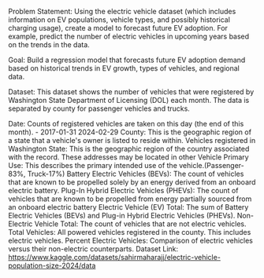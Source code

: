 Problem Statement: Using the electric vehicle dataset (which includes information on EV populations, vehicle types, and possibly historical charging usage), create a model to forecast future EV adoption. For example, predict the number of electric vehicles in upcoming years based on the trends in the data.

Goal: Build a regression model that forecasts future EV adoption demand based on historical trends in EV growth, types of vehicles, and regional data.

Dataset: This dataset shows the number of vehicles that were registered by Washington State Department of Licensing (DOL) each month. The data is separated by county for passenger vehicles and trucks.

Date: Counts of registered vehicles are taken on this day (the end of this month). - 2017-01-31 2024-02-29 County: This is the geographic region of a state that a vehicle's owner is listed to reside within. Vehicles registered in Washington State: This is the geographic region of the country associated with the record. These addresses may be located in other Vehicle Primary Use: This describes the primary intended use of the vehicle.(Passenger-83%, Truck-17%) Battery Electric Vehicles (BEVs): The count of vehicles that are known to be propelled solely by an energy derived from an onboard electric battery. Plug-In Hybrid Electric Vehicles (PHEVs): The count of vehicles that are known to be propelled from energy partially sourced from an onboard electric battery Electric Vehicle (EV) Total: The sum of Battery Electric Vehicles (BEVs) and Plug-in Hybrid Electric Vehicles (PHEVs). Non-Electric Vehicle Total: The count of vehicles that are not electric vehicles. Total Vehicles: All powered vehicles registered in the county. This includes electric vehicles. Percent Electric Vehicles: Comparison of electric vehicles versus their non-electric counterparts. Dataset Link: https://www.kaggle.com/datasets/sahirmaharajj/electric-vehicle-population-size-2024/data

